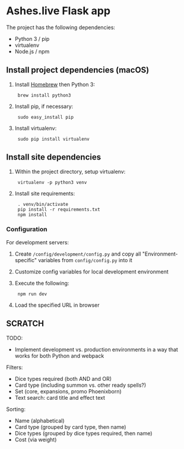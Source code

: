 # Ashes.live Flask app

The project has the following dependencies:

* Python 3 / pip
* virtualenv
* Node.js / npm

## Install project dependencies (macOS)

1. Install [Homebrew](https://brew.sh/) then Python 3:

        brew install python3

2. Install pip, if necessary:

        sudo easy_install pip

3. Install virtualenv:

        sudo pip install virtualenv

## Install site dependencies

1. Within the project directory, setup virtualenv:

        virtualenv -p python3 venv

2. Install site requirements:

        . venv/bin/activate
        pip install -r requirements.txt
        npm install

### Configuration

For development servers:

1. Create `/config/development/config.py` and copy all "Environment-specific" variables from `config/config.py` into it
2. Customize config variables for local development environment
3. Execute the following:

        npm run dev
4. Load the specified URL in browser

## SCRATCH

TODO:

* Implement development vs. production environments in a way that works for both Python and webpack

Filters:

* Dice types required (both AND and OR)
* Card type (including summon vs. other ready spells?)
* Set (core, expansions, promo Phoenixborn)
* Text search: card title and effect text

Sorting:

* Name (alphabetical)
* Card type (grouped by card type, then name)
* Dice types (grouped by dice types required, then name)
* Cost (via weight)

